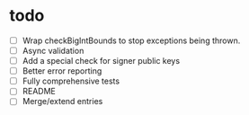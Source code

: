# todo

- [ ] Wrap checkBigIntBounds to stop exceptions being thrown.
- [ ] Async validation
- [ ] Add a special check for signer public keys
- [ ] Better error reporting
- [ ] Fully comprehensive tests
- [ ] README
- [ ] Merge/extend entries

